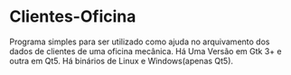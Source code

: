 # Clientes-Oficina
Programa simples para ser utilizado como ajuda no arquivamento dos dados de clientes de uma oficina mecânica.
Há Uma Versão em Gtk 3+ e outra em Qt5.
Há binários de Linux e Windows(apenas Qt5).
